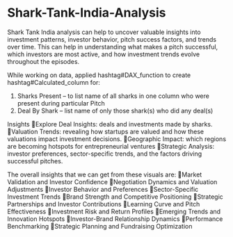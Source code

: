 # Shark-Tank-India-Analysis
Shark Tank India analysis can help to uncover valuable insights into investment patterns, investor behavior, pitch success factors, and trends over time. This can help in understanding what makes a pitch successful, which investors are most active, and how investment trends evolve throughout the episodes. 

While working on data, applied hashtag#DAX_function to create hashtag#Calculated_column for:
1. Sharks Present – to list name of all sharks in one column who were present during particular Pitch
2. Deal By Shark – list name of only those shark(s) who did any deal(s)

Insights
🔷Explore Deal Insights: deals and investments made by sharks.
🔷Valuation Trends: revealing how startups are valued and how these valuations impact investment decisions.
🔷Geographic Impact: which regions are becoming hotspots for entrepreneurial ventures
🔷Strategic Analysis: investor preferences, sector-specific trends, and the factors driving successful pitches.

  The overall insights that we can get from these visuals are:
🔷Market Validation and Investor Confidence
🔷Negotiation Dynamics and Valuation Adjustments
🔷Investor Behavior and Preferences
🔷Sector-Specific Investment Trends
🔷Brand Strength and Competitive Positioning
🔷Strategic Partnerships and Investor Contributions
🔷Learning Curve and Pitch Effectiveness
🔷Investment Risk and Return Profiles
🔷Emerging Trends and Innovation Hotspots
🔷Investor-Brand Relationship Dynamics
🔷Performance Benchmarking
🔷Strategic Planning and Fundraising Optimization
